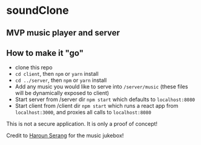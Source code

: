 # soundClone
## MVP music player and server

## How to make it "go"
* clone this repo
* `cd client`, then `npm` or `yarn` install
* `cd ../server`, then `npm` or `yarn` install
* Add any music you would like to serve into `/server/music` (these files will be dynamically exposed to client)
* Start server from /server dir `npm start` which defaults to `localhost:8080`
* Start client from /client dir `npm start` which runs a react app from `localhost:3000`, and proxies all calls to `localhost:8080`

This is not a secure application. It is only a proof of concept!

Credit to [Haroun Serang](https://github.com/hserang) for the music jukebox!
